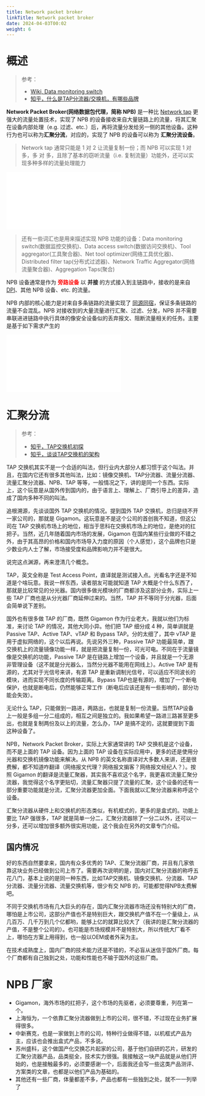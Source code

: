 ```yaml
---
title: Network packet broker
linkTitle: Network packet broker
date: 2024-04-03T00:02
weight: 6
---
```


# 概述

> 参考：
>
> - [Wiki, Data monitoring switch](https://en.wikipedia.org/wiki/Data_monitoring_switch)
> - [知乎，什么是TAP分流器/交换机，有哪些品牌](https://zhuanlan.zhihu.com/p/164828332)

**Network Packet Broker(网络数据包代理，简称 NPB)** 是一种比 [Network tap](/docs/7.信息安全/Network%20analysis/Network%20tap.md) 更强大的流量处置技术，实现了 NPB 的设备接收来自大量链路上的流量，将其汇聚在设备内部处理（e.g. 过滤、etc.）后，再将流量分发给另一侧的其他设备。这种行为也可以称为**汇聚分流**，对应的，实现了 NPB 的设备可以称为 **汇聚分流设备**。

> Network tap 通常只能是 1 对 2 让流量复制一份；而 NPB 可以实现 1 对 多，多 对 多，且除了基本的窃听流量（i.e. 复制流量）功能外，还可以实现多种多样的流量处理能力

![npb.excalidraw](Excalidraw/npb.excalidraw.md)

> 还有一些词汇也是用来描述实现 NPB 功能的设备：Data monitoring switch(数据监控交换机)、Data access switch(数据访问交换机)、Tool aggregator(工具聚合器)、Net tool optimizer(网络工具优化器)、Distributed filter tap(分布式过滤器)、Network Traffic Aggregator(网络流量聚合器)、Aggregation Taps(聚合)

NPB 设备通常是作为 <font color="#ff0000">**旁路设备**</font> 以 **并接** 的方式接入到主链路中，接收的是来自 [DPI](/docs/7.信息安全/Network%20analysis/DPI.md)、其他 NPB 设备、etc. 的流量。

NPB 内部的核心能力是对来自多条链路的流量实现了 [同源同宿](/docs/4.数据通信/同源同宿.md)，保证多条链路的流量不会混乱。NPB 对接收到的大量流量进行汇聚、过滤、分发，NPB 并不需要串联进进链路中执行具体的像安全设备似的丢弃报文、阻断流量相关的任务。主要是基于如下需求产生的

![why_we_need_npb.excalidraw|600](Excalidraw/why_we_need_npb.excalidraw.md)

# 汇聚分流

> 参考：
>
> - [知乎，TAP交换机初探](https://zhuanlan.zhihu.com/p/513767410)
> - [知乎，谈谈TAP交换机的架构](https://zhuanlan.zhihu.com/p/515058186)

TAP 交换机其实不是一个合适的叫法，但行业内大部分人都习惯于这个叫法。并且，在国内它还有很多其他叫法，比如：镜像交换机、TAP分流器、流量分流器、流量汇聚分流器、NPB、TAP 等等，一般情况之下，讲的是同一个东西。实际上，这个玩意是从国外传到国内的，由于语言上、理解上、厂商引导上的差异，造成了国内多种不同的叫法。

追根溯源，先谈谈国外 TAP 交换机的情况。提到国外 TAP 交换机，总归是绕不开一家公司的，那就是 Gigamon。这玩意是不是这个公司的首创我不知道，但这公司在 TAP 交换机市场上的地位，相当于思科在交换机市场上的地位，是绝对的扛把子。当然，近几年随着国内市场的发展，Gigamon 在国内某些行业做的不错之外，由于其高昂的价格和国内市场导入力度的原因（个人感觉），这个品牌也只是少数业内人士了解，市场接受度和品牌影响力并不是很大。

说完这点渊源，再来澄清几个概念。

TAP，英文全称是 Test Access Point，直译就是测试接入点。光看名字还是不知道是个啥玩意。我说一样东西，读者朋友可能就知道 TAP 大概是个什么东西了，那就是比较常见的分光器。国内很多做光模块的厂商都涉及这部分业务，实际上一些 TAP 厂商也是从分光器厂商延伸过来的。当然，TAP 并不等同于分光器，后面会简单说下差别。

国外也有很多做 TAP 的厂商，既然 Gigamon 作为行业老大，我就以他们为标准，来讨论 TAP 的情况，其他大同小异。他们把 TAP 细分成 4 种，简单讲就是 Passive TAP、Active TAP、vTAP 和 Bypass TAP。分的太细了，其中 vTAP 是用于虚拟网络的，这个以后再说。先说另外三种，Passive TAP 功能最简单，跟交换机上的流量镜像功能一样，就是把流量复制一份，可光可电。不同在于流量镜像是交换机的功能，Passive TAP 是在链路上增加一个设备，并且就是一个无源非管理设备（这不就是分光器么，当然分光器不能用在网线上）。Active TAP 是有源的，尤其对于光信号来讲，有源 TAP 是重新调制光信号，可以适应不同波长的模块，进而实现不同长度的传输距离。Bypass TAP也是有源的，增加了一个断电保护，也就是断电后，仍然能够正常工作（断电后应该还是有一些影响的，部分功能会失效）。

无论什么 TAP，只能做到一路进，两路出，也就是复制一份流量。当然TAP设备上一般是多组一分二组成的，相互之间是独立的。我如果希望一路进三路甚至更多出，也就是复制两份及以上的流量，怎么办，TAP 是搞不定的，这就要提到下面这种设备了。

NPB，Network Packet Broker，实际上大家通常讲的 TAP 交换机是这个设备，而不是上面的 TAP 设备。因为上面的 TAP 设备在实际应用中，更多的还是使用分光器和交换机镜像功能来解决。从 NPB 的英文名称直译对大多数人来讲，还是很费解，都不知道咋翻译（网络报文代理？网络报文掮客？网络报文经纪人？）。按照 Gigamon 的翻译是流量汇聚器，其实我不喜欢这个名字，我更喜欢流量汇聚分流器，我觉得这个名字更贴切，流量汇聚器只提了流量的汇聚，这个设备的还有一部分重要功能就是分流，汇聚分流器更加全面。下面我就以汇聚分流器来称呼这个设备。

汇聚分流器从硬件上和交换机的形态类似，有机框式的，更多的是盒式的。功能上要比 TAP 强很多，TAP 就是简单一分二，汇聚分流器除了一分二以外，还可以一分多，还可以增加很多额外很实用功能，这个我会在另外的文章专门介绍。

## 国内情况

好的东西自然要拿来，国内有众多优秀的 TAP、汇聚分流器厂商，并且有几家依靠这块业务已经做到公司上市了。需要再次说明的是，国内对汇聚分流器的称呼五花八门，基本上说的是同一种东西，比如TAP交换机、镜像交换机、分流器、TAP 分流器、流量分流器、流量交换机等，很少有交 NPB 的，可能都觉得NPB太费解吧。

不同于交换机市场有几大巨头的存在，国内汇聚分流器市场还没有特别大的厂商，哪怕是上市公司，这部分产值也不是特别巨大，跟交换机产值不在一个量级上，从几百万、几千万到几个亿都哟，能够上亿的就算比较大了（我讲的是汇聚分流器的产值，不是整个公司的）。也可能是市场规模并不是特别大，所以传统大厂看不上，哪怕在方案上用得到，也一般以OEM或者外采为主。

在技术成熟度上，国内厂商的技术能力还是不错的，不必盲从迷信于国外厂商。每个厂商都有自己独到之处，功能和性能也不输于国外的这些厂商。

# NPB 厂家

- Gigamon，海外市场的扛把子，这个市场的先驱者，必须要尊重，列在第一个。
- 上海恒为，一个依靠汇聚分流器做到上市的公司，很不错，不过现在业务扩展得很多。
- 中新赛克，也是一家做到上市的公司，特种行业做得不错，以机框式产品为主，应该也会推出盒式产品，不多说。
- 苏州盛科，这个做国产化交换芯片起家的公司，基于他们自研的芯片，研发的汇聚分流器产品，品类挺全，技术实力很强。我接触这一块产品就是从他们开始的，也是接触最多的，必须要感谢一个，后面我还会写一些这类产品测评、方案类的文章，也都是以他们产品为基础的。
- 其他还有一些厂商，体量都差不多，产品也都有一些独到之处，就不一一列举了
